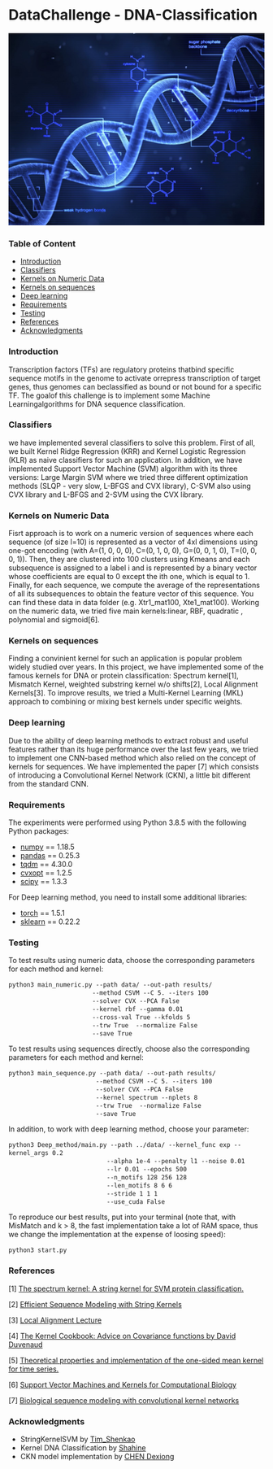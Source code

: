 # DataChallenge - DNA-Classification

<p float="center">
  <img src="Image/DNA_image.jpg" width="900">
</p>

### Table of Content

- [Introduction](#Introduction)
- [Classifiers](#Classifiers)
- [Kernels on Numeric Data](#Kernels_on_Numeric_Data)
- [Kernels on sequences](#Kernels_on_sequences)
- [Deep learning](#Deep_learning)
- [Requirements](#Requirements)
- [Testing](#Testing)
- [References](#References)
- [Acknowledgments](#Acknowledgments)

### Introduction
Transcription factors (TFs) are regulatory proteins thatbind specific sequence motifs in the genome to activate orrepress transcription of target genes, thus genomes can beclassified as bound or not bound for a specific TF. The goalof this challenge is to implement some Machine Learningalgorithms for DNA sequence classification.

### Classifiers
we have implemented several classifiers to solve this problem.  First of all,  we built Kernel Ridge Regression (KRR) and Kernel Logistic Regression (KLR) as naive classifiers for such an application. In addition, we have implemented Support Vector Machine (SVM) algorithm with its three versions:  Large Margin SVM where we tried three different optimization methods (SLQP - very slow, L-BFGS and CVX library), C-SVM also using CVX library and L-BFGS and 2-SVM using the CVX library.

### Kernels on Numeric Data
Fisrt approach is to work on a numeric version of sequences where each sequence (of size l=10) is represented as a vector of 4xl dimensions using one-got encoding (with A=(1, 0, 0, 0), C=(0, 1, 0, 0), G=(0, 0, 1, 0), T=(0, 0, 0, 1)). Then, they are clustered into 100 clusters using Kmeans and each subsequence is assigned to a label i and is represented by a binary vector whose coefficients are equal to 0 except the ith one, which is equal to 1. Finally, for each sequence, we compute the average of the representations of all its subsequences to obtain the feature vector of this sequence. You can find these data in data folder (e.g. Xtr1_mat100, Xte1_mat100).
Working on the numeric data, we tried five main kernels:linear, RBF, quadratic , polynomial and sigmoid[6].

### Kernels on sequences
Finding a convinient kernel for such an application is popular problem widely studied over years. In this project, we have implemented some of the famous kernels for DNA or protein classification: Spectrum kernel[1], Mismatch Kernel, weighted substring kernel w/o shifts[2], Local Alignment Kernels[3].
To improve results, we tried a Multi-Kernel Learning (MKL) approach to combining or mixing best kernels under specific weights.

### Deep learning
Due to the ability of deep learning methods to extract robust and useful features rather than its huge performance over the last few years, we tried to implement one CNN-based method which also relied on the concept of kernels for sequences. We have implemented the paper [7] which consists of introducing a Convolutional Kernel Network (CKN), a little bit different from the standard CNN.

### Requirements
The experiments were performed using Python 3.8.5 with the following Python packages:
* [numpy](http://www.numpy.org/) == 1.18.5
* [pandas](https://pandas.pydata.org/) == 0.25.3
* [tqdm](https://tqdm.github.io/) == 4.30.0
* [cvxopt](https://cvxopt.org/) == 1.2.5
* [scipy](https://www.scipy.org/) == 1.3.3

For Deep learning method, you need to install some additional libraries:
* [torch](https://pytorch.org/) == 1.5.1
* [sklearn](https://scikit-learn.org/stable/) == 0.22.2

### Testing
To test results using numeric data, choose the corresponding parameters for each method and kernel:
```
python3 main_numeric.py --path data/ --out-path results/
                       --method CSVM --C 5. --iters 100
                       --solver CVX --PCA False
                       --kernel rbf --gamma 0.01
                       --cross-val True --kfolds 5
                       --trw True  --normalize False 
                       --save True
```

To test results using sequences directly, choose also the corresponding parameters for each method and kernel:
```
python3 main_sequence.py --path data/ --out-path results/
                        --method CSVM --C 5. --iters 100
                        --solver CVX --PCA False
                        --kernel spectrum --nplets 8
                        --trw True  --normalize False
                        --save True
```

In addition, to work with deep learning method, choose your parameter:
```
python3 Deep_method/main.py --path ../data/ --kernel_func exp --kernel_args 0.2
                           --alpha 1e-4 --penalty l1 --noise 0.01
                           --lr 0.01 --epochs 500
                           --n_motifs 128 256 128
                           --len_motifs 8 6 6
                           --stride 1 1 1
                           --use_cuda False
```

To reproduce our best results, put into your terminal (note that, with MisMatch and k > 8, the fast implementation take a lot of RAM space, thus we change the implementation at the expense of loosing speed):
```
python3 start.py
```

### References
<a id="1">[1]</a> 
[The spectrum kernel: A string kernel for SVM protein classification.](https://www.ics.uci.edu/~welling/teatimetalks/kernelclub04/spectrum.pdf)
  
<a id="1">[2]</a> 
[Efficient Sequence Modeling with String Kernels](https://mstrazar.github.io/tutorial/python/machine-learning/2018/08/31/string-kernels.html)

<a id="1">[3]</a> 
[Local Alignment Lecture](https://www.cs.cmu.edu/~ckingsf/bioinfo-lectures/local.pdf)

<a id="1">[4]</a> 
[The Kernel Cookbook: Advice on Covariance functions by David Duvenaud](http://www.cs.toronto.edu/~duvenaud/cookbook/index.html)

<a id="1">[5]</a>
[Theoretical properties and implementation of the one-sided mean kernel for time series.](https://www.sciencedirect.com/science/article/pii/S0925231215003665)

<a id="1">[6]</a>
[Support Vector Machines and Kernels for Computational Biology](http://www.raetschlab.org/lectures/ismb09tutorial/handout.pdf)

<a id="1">[7]</a> 
[Biological sequence modeling with convolutional kernel networks](https://hal.inria.fr/hal-01632912v3/document)

### Acknowledgments
- StringKernelSVM by [Tim_Shenkao](https://github.com/timshenkao/StringKernelSVM/blob/master/stringSVM.py)
- Kernel DNA Classification by [Shahine](https://github.com/shahineb/kernel_dna_classification)
- CKN model implementation by [CHEN Dexiong](https://gitlab.inria.fr/dchen/CKN-seq)
